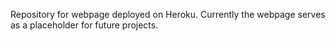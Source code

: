 Repository for webpage deployed on Heroku.
Currently the webpage serves as a placeholder for future projects.
